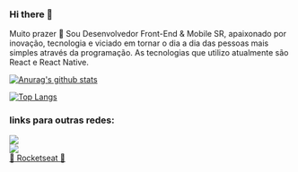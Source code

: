 ### Hi there 👋

Muito prazer 🙂 Sou Desenvolvedor Front-End & Mobile SR, apaixonado por inovação, tecnologia e viciado em tornar o dia a dia das pessoas mais simples através da programação.
As tecnologias que utilizo atualmente são React e React Native.

[![Anurag's github stats](https://github-readme-stats.vercel.app/api?username=BenhurKulzer&show_icons=true&theme=algolia)](https://github.com/anuraghazra/github-readme-stats)

[![Top Langs](https://github-readme-stats.vercel.app/api/top-langs/?username=BenhurKulzer&layout=compact&theme=algolia)](https://github.com/anuraghazra/github-readme-stats)

### links para outras redes:

[<img src="https://img.shields.io/badge/LinkedIn-0077B5?style=for-the-badge&logo=linkedin&logoColor=white" />](https://www.linkedin.com/in/benhur-kulzer-developer/) <br>
[<img src="https://img.shields.io/badge/Instagram-E4405F?style=for-the-badge&logo=instagram&logoColor=white" />](https://www.instagram.com/bsk.dev/) <br>
[🚀 Rocketseat 💜](https://app.rocketseat.com.br/me/benhur-da-silveira-kulzer-1567421565)
